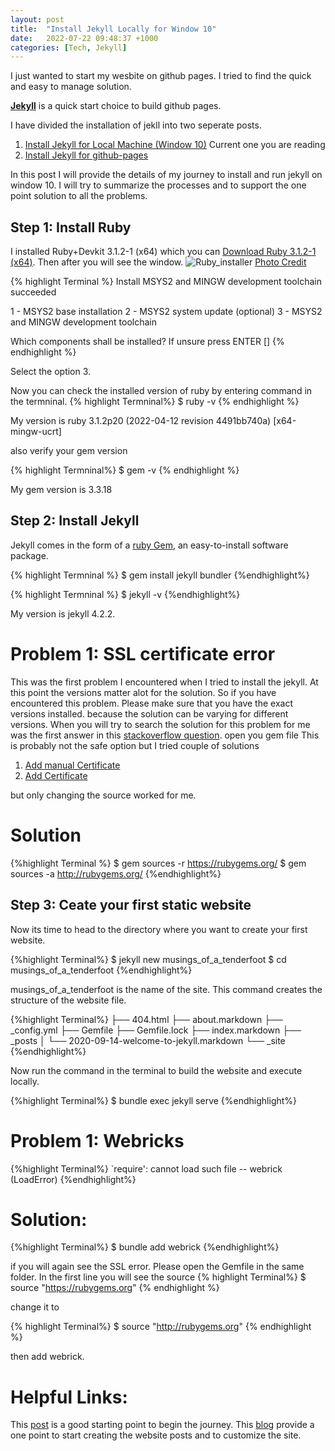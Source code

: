 ```yaml
---
layout: post
title:  "Install Jekyll Locally for Window 10"
date:   2022-07-22 09:48:37 +1000
categories: [Tech, Jekyll]
---
```


I just wanted to start my wesbite on github pages. I tried to find the quick and easy to manage solution. 

**[Jekyll](https://jekyllrb.com/)** is a quick start  choice to build github pages. 

I have divided the installation of jekll into two seperate posts. 
1. [Install Jekyll for Local Machine (Window 10)](./install-jekyll-local-window10.html) Current one you are reading
2. [Install Jekyll for github-pages](./install-jekyll-github-pages.html)

In this post I will provide the details of my journey to install and run jekyll on window 10. 
I will try to summarize the processes and to support the one point solution to all the problems. 



## Step 1: Install Ruby 
I installed Ruby+Devkit 3.1.2-1 (x64) which you can [Download Ruby 3.1.2-1 (x64)](https://rubyinstaller.org/downloads/). Then after you will see the window. 
![Ruby_installer](../../../../../assets/images/jekyll/ruby_installer.png)
[Photo Credit](https://stackify.com/install-ruby-on-windows-everything-you-need-to-get-going/)

{% highlight Terminal %} 
Install MSYS2 and MINGW development toolchain succeeded
  
 1 - MSYS2 base installation
 2 - MSYS2 system update (optional)
 3 - MSYS2 and MINGW development toolchain

Which components shall be installed? If unsure press ENTER [] 
{% endhighlight %}

Select the option 3.

Now you can check the installed version of ruby by entering command in the termninal. 
{% highlight Termninal%}
$ ruby -v
{% endhighlight %}

My version is ruby 3.1.2p20 (2022-04-12 revision 4491bb740a) [x64-mingw-ucrt]

also verify your gem version 

{% highlight Termninal%}
$ gem -v
{% endhighlight %}

My gem version is 3.3.18
## Step 2: Install Jekyll
Jekyll comes in the form of a [ruby Gem](https://guides.rubygems.org/what-is-a-gem/), an easy-to-install software package. 

{% highlight Termninal %}
$ gem install jekyll bundler 
{%endhighlight%}

{% highlight Termninal %}
$ jekyll -v
{%endhighlight%} 

My version is jekyll 4.2.2. 

# Problem 1: SSL certificate error 
This was the first problem I encountered when I tried to install the jekyll. At this point the versions matter alot for the solution. So if you have encountered this problem. Please make sure that you have the exact versions installed. 
because the solution can be varying for different versions.
 When you will try to search the solution for this problem for me was the first answer in this [stackoverflow question](https://stackoverflow.com/questions/65437894/ruby-on-rails-problem-of-verifiying-the-ssl-certificate-while-installing-bundl). 
 open you gem file 
 This is probably not the safe option but I tried couple of solutions 
 1. [Add manual Certificate](https://gist.github.com/fnichol/867550#the-manual-way-boring)
 2. [Add Certificate](https://stackoverflow.com/questions/26261848/cant-install-jekyll-on-windows-certificate-verify-failed)
 
but only changing the source worked for me. 
# Solution
{%highlight Terminal %}
$ gem sources -r https://rubygems.org/
$ gem sources -a http://rubygems.org/
{%endhighlight%}
 
 




## Step 3: Ceate your first static website 
Now its time to head to the directory where you want to create your first website.

{%highlight Terminal%}
$ jekyll new musings_of_a_tenderfoot
$ cd musings_of_a_tenderfoot
{%endhighlight%}

musings_of_a_tenderfoot is the name of the site. This command creates the structure of the website file.

{%highlight Terminal%}
├── 404.html
├── about.markdown
├── _config.yml
├── Gemfile
├── Gemfile.lock
├── index.markdown
├── _posts
│   └── 2020-09-14-welcome-to-jekyll.markdown
└── _site
{%endhighlight%}

Now run the command in the terminal to build the website and execute locally. 

{%highlight Terminal%}
 $ bundle exec jekyll serve
{%endhighlight%}
# Problem 1: Webricks 
 {%highlight Terminal%}
 `require': cannot load such file -- webrick (LoadError)
 {%endhighlight%}
# Solution:
{%highlight Terminal%}
$ bundle add webrick
{%endhighlight%}

if you will again see the SSL error. Please open the Gemfile in the same folder. In the first line you will see the source 
{% highlight Terminal%}
$ source "https://rubygems.org"
{% endhighlight %}

change it to 

{% highlight Terminal%}
$ source "http://rubygems.org"
{% endhighlight %}

then add webrick.

# Helpful Links:
This [post](http://jekyll-windows.juthilo.com/2-jekyll-gem/) is a good starting point to begin the journey. 
This [blog](https://www.section.io/engineering-education/build-a-jekyll-site/) provide a one point to start creating the website posts and to customize the site.

